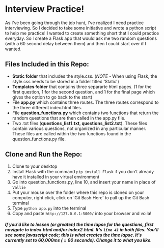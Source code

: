 # Interview Practice!
As I've been going through the job hunt, I've realized I need practice interviewing.  So I decided to take some initiative and wrote a python script to help me practice!  I wanted to create something short that I could practice everyday.  So I create a Flask app that would ask me two random questions (with a 60 second delay between them) and then I could start over if I wanted.



## Files Included in this Repo:
* <b>Static folder</b> that includes the style.css.  (<i>NOTE - </i>When using Flask, the style.css needs to be stored in a folder titled 'Static')                
* <b>Templates folder</b> that contains three separarte html pages. (1 for the first question, 1 for the second question, and 1 for the final page which gives the option to go back to the start)                      
* File <b>app.py</b> which contains three routes.  The three routes correspond to the three different index.html files.                       
* File <b>question_functions.py</b> which contains two functions that return the random questions that are then called in the app.py file.                        
* Two .txt files (<b>questions_list1.txt, questions_list2.txt</b>). These files contain various questions, not organized in any particular manner.  These files are called within the two functions found in the question_functions.py file.                        

## Clone and Run the Repo:
1. Clone to your desktop
2. Install Flask with the command `pip install Flask` if you don't already have it installed in your virtual environment
3. Go into question_functions.py, line 10, and insert your name in place of `Vallie`      
4. Put your mouse over the folder where this repo is cloned on your computer, right click, click on 'Git Bash Here' to pull up the Git Bash terminal
5. Type `python app.py` into the terminal    
6. Copy and paste `http://127.0.0.1:5000/` into your browser and voila!

##### If you'd like to lessen (or greaten) the time lapse for the questions, first navigate to index.html and/or index2.html. It's `line 41` in both files.  You'll see some javascript code; this is what creates the time lapse.  It's currently set to 60,000ms ( = 60 seconds).  Change it to what you like.



